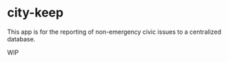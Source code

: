 # city-keep

This app is for the reporting of non-emergency civic issues to a centralized database.

WIP
